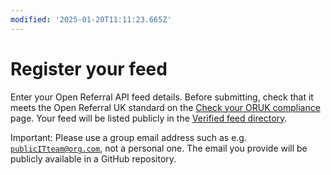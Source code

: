 ```yaml
---
modified: '2025-01-20T11:11:23.665Z'
---
```


# Register your feed

Enter your Open Referral API feed details. Before submitting, check that it meets the Open Referral UK standard on the [Check your ORUK compliance](/developers/validator) page. Your feed will be listed publicly in the [Verified feed directory](/community/directory).

Important: Please use a group email address such as e.g. <code>publicITteam@org.com</code>, not a personal one. The email you provide will be publicly available in a GitHub repository.
